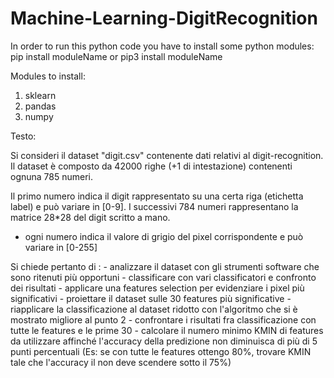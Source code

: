 # Machine-Learning-DigitRecognition

In order to run this python code you have to install some python modules: pip install moduleName or pip3 install moduleName

Modules to install:

  1. sklearn 
  2. pandas 
  3. numpy
  
  Testo:
  
  Si consideri il dataset "digit.csv" contenente dati relativi al digit-recognition.
  Il dataset è composto da 42000 righe (+1 di intestazione) contenenti ognuna 785 numeri.
  
  Il primo numero indica il digit rappresentato su una certa riga (etichetta label) e può variare in [0-9].
  I successivi 784 numeri rappresentano la matrice 28*28 del digit scritto a mano.
  - ogni numero indica il valore di grigio del pixel corrispondente e può variare in [0-255]
  
  Si chiede pertanto di :
    - analizzare il dataset con gli strumenti software che sono ritenuti più opportuni
    - classificare con vari classificatori e confronto dei risultati
    - applicare una features selection per evidenziare i pixel più significativi
    - proiettare il dataset sulle 30 features più significative
    - riapplicare la classificazione al dataset ridotto con l'algoritmo che si è mostrato migliore al punto 2
    - confrontare i risultati fra classificazione con tutte le features e le prime 30
    - calcolare il numero minimo KMIN di features da utilizzare affinché l'accuracy della predizione non diminuisca di più di 5 punti percentuali 
        (Es: se con tutte le features ottengo 80%, trovare KMIN tale che l'accuracy il non deve scendere sotto il 75%)
